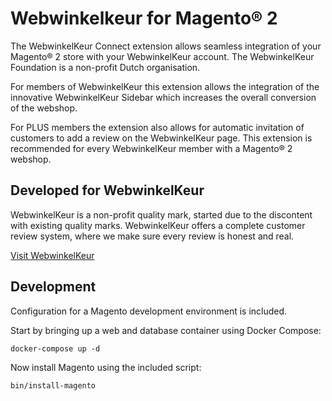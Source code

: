# Webwinkelkeur for Magento® 2

The WebwinkelKeur Connect extension allows seamless integration of your Magento® 2 store with your WebwinkelKeur account. The WebwinkelKeur Foundation is a non-profit Dutch organisation.

For members of WebwinkelKeur this extension allows the integration of the innovative WebwinkelKeur Sidebar which increases the overall conversion of the webshop.

For PLUS members the extension also allows for automatic invitation of customers to add a review on the WebwinkelKeur page. This extension is recommended for every WebwinkelKeur member with a Magento® 2 webshop.


## Developed for WebwinkelKeur

WebwinkelKeur is a non-profit quality mark, started due to the discontent with existing quality marks.  WebwinkelKeur offers a complete customer review system, where we make sure every review is honest and real.

[Visit WebwinkelKeur](https://www.webwinkelkeur.nl/)


## Development

Configuration for a Magento development environment is included.

Start by bringing up a web and database container using Docker Compose:

    docker-compose up -d

Now install Magento using the included script:

    bin/install-magento